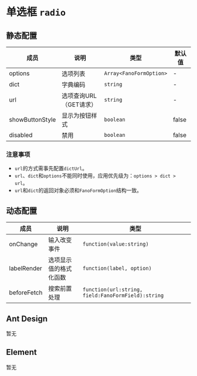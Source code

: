 # 单选框 `radio`

## 静态配置

| 成员 | 说明 | 类型 | 默认值 |
| --- | --- | --- | --- |
| options | 选项列表 | `Array<FanoFormOption>` | - |
| dict| 字典编码 | `string` | - |
| url | 选项查询URL（GET请求） | `string` | - |
| showButtonStyle | 显示为按钮样式 | `boolean` | false |
| disabled | 禁用 | `boolean` | false |

### 注意事项

- `url`的方式需事先配置`dictUrl`。
- `url`、`dict`和`options`不能同时使用，应用优先级为：`options > dict > url`。
- `url`和`dict`的返回对象必须和`FanoFormOption`结构一致。

## 动态配置

| 成员 | 说明 | 类型 |
| --- | --- | --- |
| onChange | 输入改变事件 | `function(value:string)` |
| labelRender | 选项显示值的格式化函数 | `function(label, option)` |
| beforeFetch | 搜索前置处理 | `function(url:string, field:FanoFormField):string` |

## Ant Design

暂无

## Element

暂无